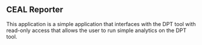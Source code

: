 ## CEAL Reporter

This application is a simple application that interfaces with the DPT tool with read-only access that allows the user to run simple analytics on the DPT tool.
